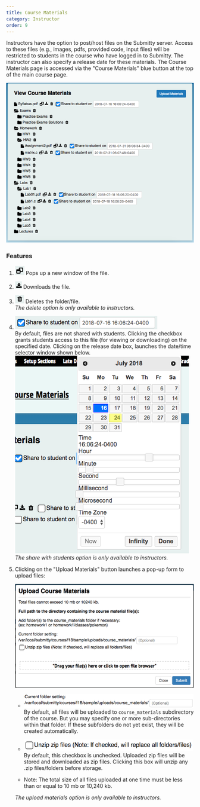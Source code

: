 ```yaml
---
title: Course Materials
category: Instructor
order: 9
---
```


Instructors have the option to post/host files on the Submitty server.
Access to these files (e.g., images, pdfs, provided code, input files)
will be restricted to students in the course who have logged in to
Submitty.  The instructor can also specify a release date for these
materials.  The Course Materials page is accessed via the "Course
Materials" blue button at the top of the main course page.

![](/images/course_materials_overview.png)

### Features

1.  ![](/images/course_materials_popup.png) Pops up a new window of the file.

2.  ![](/images/course_materials_download.png) Downloads the file.

3.  ![](/images/course_materials_delete.png) Deletes the folder/file.  
    _The delete option is only available to instructors._

4.  ![](/images/course_materials_share.png)  
    By default, files are not shared with students.
    Clicking the checkbox grants students access to this file (for viewing or downloading) on the specified date.
    Clicking on the release date box, launches the date/time selector window shown below.  
    ![](/images/course_materials_date.png)  
    _The share with students option is only available to instructors._


5.  Clicking on the "Upload Materials" button launches a pop-up form to upload files:  

    ![](/images/course_materials_upload_form_v2.png)

    * ![](/images/course_materials_folder.png)  
      By default, all files will be uploaded to `course_materials` subdirectory of the course.
      But you may specify one or more sub-directories within that folder.
      If these subfolders do not yet exist, they will be created automatically.

    * ![](/images/course_materials_checkbox.png)  
      By default, this checkbox is unchecked.
      Uploaded zip files will be stored and downloaded as zip files.
      Clicking this box will unzip any .zip files/folders before storage.

    * Note: The total size of all files uploaded at one time must be less than or equal to 10 mb or 10,240 kb.  

    _The upload materials option is only available to instructors._